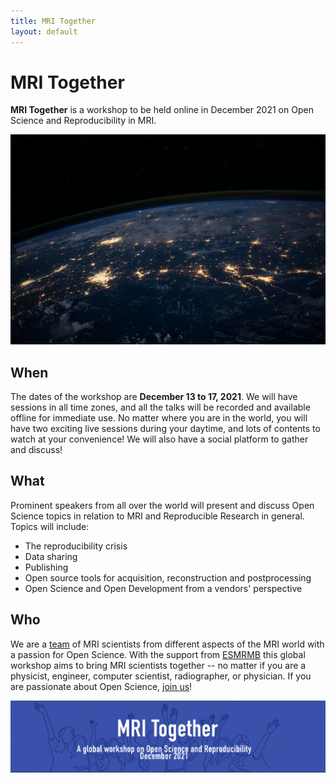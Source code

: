 ```yaml
---
title: MRI Together
layout: default
---
```


# MRI Together
**MRI Together** is a workshop to be held online in December 2021 on Open Science and Reproducibility in MRI.

![World](/images/nasa_world.jpg)

## When
The dates of the workshop are **December 13 to 17, 2021**. We will have sessions in all time zones, and all the talks will be recorded and available offline for immediate use. No matter where you are in the world, you will have two exciting live sessions during your daytime, and lots of contents to watch at your convenience!
We will also have a social platform to gather and discuss! 

## What

Prominent speakers from all over the world will present and discuss Open Science topics in relation to MRI and Reproducible Research in general.
Topics will include:
* The reproducibility crisis
* Data sharing
* Publishing
* Open source tools for acquisition, reconstruction and postprocessing
* Open Science and Open Development from a vendors' perspective

## Who

We are a [team](/committee) of MRI scientists from different aspects of the MRI world with a passion for Open Science. With the support from [ESMRMB](https://esmrmb.org/) this global workshop aims to bring MRI scientists together -- no matter if you are a physicist, engineer, computer scientist, radiographer, or physician. If you are passionate about Open Science, [join us](/registration)!

<img src="/images/esmrmb_banner.png" style="max-width: 100%;"/>
